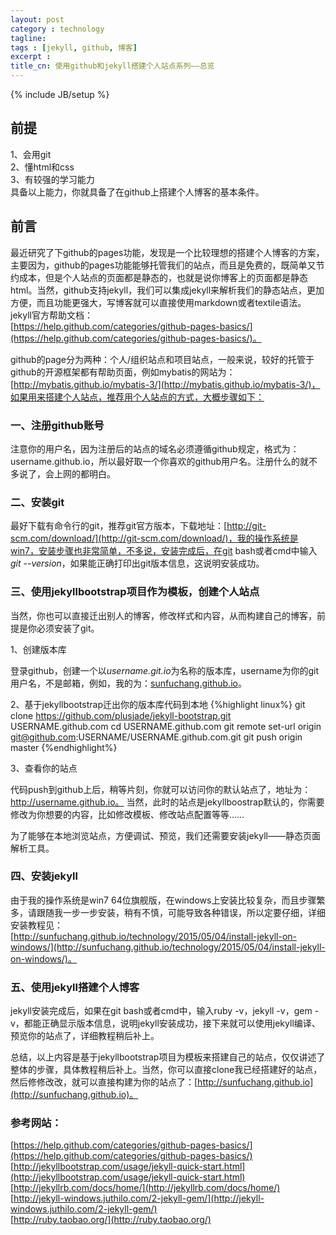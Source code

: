 ```yaml
---
layout: post
category : technology
tagline: 
tags : [jekyll, github, 博客]
excerpt : 
title_cn: 使用github和jekyll搭建个人站点系列——总览 
---
```

{% include JB/setup %}

## 前提

1、会用git  
2、懂html和css  
3、有较强的学习能力  
具备以上能力，你就具备了在github上搭建个人博客的基本条件。

## 前言

最近研究了下github的pages功能，发现是一个比较理想的搭建个人博客的方案，主要因为，github的pages功能能够托管我们的站点，而且是免费的，既简单又节约成本，但是个人站点的页面都是静态的，也就是说你博客上的页面都是静态html。当然，github支持jekyll，我们可以集成jekyll来解析我们的静态站点，更加方便，而且功能更强大，写博客就可以直接使用markdown或者textile语法。jekyll官方帮助文档：  
[https://help.github.com/categories/github-pages-basics/](https://help.github.com/categories/github-pages-basics/)。

github的page分为两种：个人/组织站点和项目站点，一般来说，较好的托管于github的开源框架都有帮助页面，例如mybatis的网站为：[http://mybatis.github.io/mybatis-3/](http://mybatis.github.io/mybatis-3/)，如果用来搭建个人站点，推荐用个人站点的方式，大概步骤如下：

### 一、注册github账号
注意你的用户名，因为注册后的站点的域名必须遵循github规定，格式为：username.github.io，所以最好取一个你喜欢的github用户名。注册什么的就不多说了，会上网的都明白。

### 二、安装git
最好下载有命令行的git，推荐git官方版本，下载地址：[http://git-scm.com/download/](http://git-scm.com/download/)，我的操作系统是win7，安装步骤也非常简单，不多说，安装完成后，在git bash或者cmd中输入*git --version*，如果能正确打印出git版本信息，这说明安装成功。

### 三、使用jekyllbootstrap项目作为模板，创建个人站点
当然，你也可以直接迁出别人的博客，修改样式和内容，从而构建自己的博客，前提是你必须安装了git。  

1、创建版本库  

登录github，创建一个以*username.git.io*为名称的版本库，username为你的git用户名，不是邮箱，例如，我的为：[sunfuchang.github.io](sunfuchang.github.io)。  

2、基于jekyllbootstrap迁出你的版本库代码到本地
{%highlight linux%}
git clone https://github.com/plusjade/jekyll-bootstrap.git USERNAME.github.com
cd USERNAME.github.com
git remote set-url origin git@github.com:USERNAME/USERNAME.github.com.git
git push origin master
{%endhighlight%}

3、查看你的站点  

代码push到github上后，稍等片刻，你就可以访问你的默认站点了，地址为：http://username.github.io。
当然，此时的站点是jekyllboostrap默认的，你需要修改为你想要的内容，比如修改模板、修改站点配置等等……  

为了能够在本地浏览站点，方便调试、预览，我们还需要安装jekyll——静态页面解析工具。

### 四、安装jekyll
由于我的操作系统是win7 64位旗舰版，在windows上安装比较复杂，而且步骤繁多，请跟随我一步一步安装，稍有不慎，可能导致各种错误，所以定要仔细，详细安装教程见：  
[http://sunfuchang.github.io/technology/2015/05/04/install-jekyll-on-windows/](http://sunfuchang.github.io/technology/2015/05/04/install-jekyll-on-windows/)。

### 五、使用jekyll搭建个人博客
jekyll安装完成后，如果在git bash或者cmd中，输入ruby -v，jekyll -v，gem -v，都能正确显示版本信息，说明jekyll安装成功，接下来就可以使用jekyll编译、预览你的站点了，详细教程稍后补上。

总结，以上内容是基于jekyllbootstrap项目为模板来搭建自己的站点，仅仅讲述了整体的步骤，具体教程稍后补上。当然，你可以直接clone我已经搭建好的站点，然后修修改改，就可以直接构建为你的站点了：[http://sunfuchang.github.io](http://sunfuchang.github.io)。

### 参考网站：
[https://help.github.com/categories/github-pages-basics/](https://help.github.com/categories/github-pages-basics/)  
[http://jekyllbootstrap.com/usage/jekyll-quick-start.html](http://jekyllbootstrap.com/usage/jekyll-quick-start.html)  
[http://jekyllrb.com/docs/home/](http://jekyllrb.com/docs/home/)  
[http://jekyll-windows.juthilo.com/2-jekyll-gem/](http://jekyll-windows.juthilo.com/2-jekyll-gem/)  
[http://ruby.taobao.org/](http://ruby.taobao.org/)